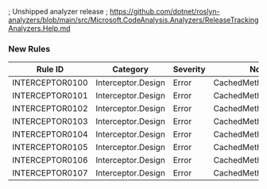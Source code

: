 ﻿; Unshipped analyzer release
; https://github.com/dotnet/roslyn-analyzers/blob/main/src/Microsoft.CodeAnalysis.Analyzers/ReleaseTrackingAnalyzers.Help.md

### New Rules

Rule ID | Category | Severity | Notes
--------|----------|----------|-------
INTERCEPTOR0100 | Interceptor.Design | Error | CachedMethodGenerator
INTERCEPTOR0101 | Interceptor.Design | Error | CachedMethodGenerator
INTERCEPTOR0102 | Interceptor.Design | Error | CachedMethodGenerator
INTERCEPTOR0103 | Interceptor.Design | Error | CachedMethodGenerator
INTERCEPTOR0104 | Interceptor.Design | Error | CachedMethodGenerator
INTERCEPTOR0105 | Interceptor.Design | Error | CachedMethodGenerator
INTERCEPTOR0106 | Interceptor.Design | Error | CachedMethodGenerator
INTERCEPTOR0107 | Interceptor.Design | Error | CachedMethodGenerator

